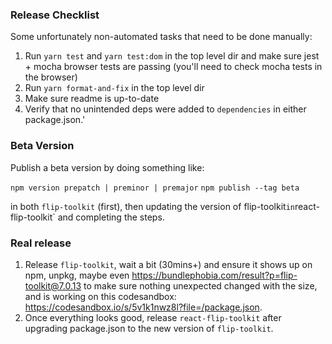 ### Release Checklist

Some unfortunately non-automated tasks that need to be done manually:

1. Run `yarn test` and `yarn test:dom`  in the top level dir and make sure jest + mocha browser tests are passing (you'll need to check mocha tests in the browser)
2. Run `yarn format-and-fix` in the top level dir
3. Make sure readme is up-to-date
4. Verify that no unintended deps were added to `dependencies` in either package.json.'

### Beta Version

Publish a beta version by doing something like:

`npm version prepatch | preminor | premajor`
`npm publish --tag beta`

in both `flip-toolkit` (first), then updating the version of flip-toolkit` in `react-flip-toolkit` and completing the steps.

### Real release

1. Release `flip-toolkit`, wait a bit (30mins+) and ensure it shows up on npm, unpkg, maybe even https://bundlephobia.com/result?p=flip-toolkit@7.0.13 to make sure nothing unexpected changed with the size, and is working on this codesandbox: https://codesandbox.io/s/5v1k1nwz8l?file=/package.json. 
2. Once everything looks good, release `react-flip-toolkit` after upgrading package.json to the new version of `flip-toolkit`.
